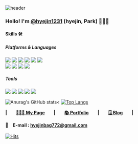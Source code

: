 <!--### Hi there👋🏻-->

![header](https://capsule-render.vercel.app/api?type=Waving&color=auto&height=300&section=header&text=hyejin%20Park&fontSize=90)


### Hello! I'm [@hyejin1231](https://hyejin1231.github.io/#about-me) (hyejin, Park) 🙋🏻‍♀️

#### Skills 🛠
##### Platforms & Languages 
<img src="https://img.shields.io/badge/Java-007396?style=flat-square&logo=Java&logoColor=white"/></a>
<img src="https://img.shields.io/badge/Spring-6DB33F?style=flat-square&logo=Spring&logoColor=white"/></a>
<img src="https://img.shields.io/badge/Spring Boot-6DB33F?style=flat-square&logo=Spring Boot&logoColor=white"/></a>
<img src="https://img.shields.io/badge/Thymeleaf-005F0F?style=flat-square&logo=Thymeleaf&logoColor=white"/></a>
<img src="https://img.shields.io/badge/MariaDB-003545?style=flat-square&logo=MariaDB&logoColor=white"/></a>
<img src="https://img.shields.io/badge/Oracle-F80000?style=flat-square&logo=Oracle&logoColor=white"/> <br>
<img src="https://img.shields.io/badge/HTML5-E34F26?style=flat-square&logo=HTML5&logoColor=white"/></a>
<img src="https://img.shields.io/badge/CSS3-1572B6?style=flat-square&logo=CSS3&logoColor=white"/></a>
<img src="https://img.shields.io/badge/JavaScript-F7DF1E?style=flat-square&logo=JavaScript&logoColor=white"/></a>
<img src="https://img.shields.io/badge/Android-3DDC84?style=flat-square&logo=Android&logoColor=white"/></a>
##### Tools 
<img src="https://img.shields.io/badge/Firebase-FFCA28?style=flat-square&logo=Firebase&logoColor=white"/></a>
<img src="https://img.shields.io/badge/Git-F05032?style=flat-square&logo=Git&logoColor=white"/></a>
<img src="https://img.shields.io/badge/Android Studio-3DDC84?style=flat-square&logo=Android Studio&logoColor=white"/></a>
<img src="https://img.shields.io/badge/Eclipse IDE-2C2255?style=flat-square&logo=Eclipse IDElogoColor=white"/></a>
<img src="https://img.shields.io/badge/IntelliJ IDEA-000000?style=flat-square&logo=IntelliJ IDEAogoColor=white"/></a>


<!--[![Anurag's GitHub stats](https://github-readme-stats.vercel.app/api?username=hyejin1231)](https://github.com/anuraghazra/github-readme-stats)-->
![Anurag's GitHub stats](https://github-readme-stats.vercel.app/api?username=hyejin1231&show_icons=true&theme=radical)<
[![Top Langs](https://github-readme-stats.vercel.app/api/top-langs/?username=hyejin1231&layout=compact&theme=radical)](https://github.com/anuraghazra/github-readme-stats)
<br>

**|　　[👩🏻‍💻 My Page](https://hyejin1231.github.io)　　|　　[📚 Portfolio]()　　|　　[🗓 Blog](https://hyejin.tistory.com/)　　|**

**📩　E-mail : hyejinbag772@gmail.com**
<br>
<br>
[![Hits](https://hits.seeyoufarm.com/api/count/incr/badge.svg?url=https%3A%2F%2Fgithub.com%2Fhyejin1231&count_bg=%23E53AC8&title_bg=%23555555&icon=&icon_color=%23E7E7E7&title=hits&edge_flat=false)](https://hits.seeyoufarm.com)       
<!--
**hyejin1231/hyejin1231** is a ✨ _special_ ✨ repository because its `README.md` (this file) appears on your GitHub profile.

Here are some ideas to get you started:

- 🔭 I’m currently working on ...
- 🌱 I’m currently learning ...
- 👯 I’m looking to collaborate on ...
- 🤔 I’m looking for help with ...
- 💬 Ask me about ...
- 📫 How to reach me: ...
- 😄 Pronouns: ...
- ⚡ Fun fact: ...
-->




